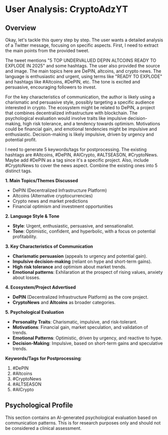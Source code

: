 # User Analysis: CryptoAdzYT

## Overview

<think>
Okay, let's tackle this query step by step. The user wants a detailed analysis of a Twitter message, focusing on specific aspects. First, I need to extract the main points from the provided tweet.

The tweet mentions "5 TOP UNDERVALUED DEPIN ALTCOINS READY TO EXPLODE IN 2025" and some hashtags. The user also provided the source and image. The main topics here are DePIN, altcoins, and crypto news. The language is enthusiastic and urgent, using terms like "READY TO EXPLODE" and hashtags like #Altcoins, #DePIN, etc. The tone is excited and persuasive, encouraging followers to invest.

For the key characteristics of communication, the author is likely using a charismatic and persuasive style, possibly targeting a specific audience interested in crypto. The ecosystem might be related to DePIN, a project that combines decentralized infrastructure with blockchain. The psychological evaluation would involve traits like impulsive decision-making, high risk tolerance, and a tendency towards optimism. Motivations could be financial gain, and emotional tendencies might be impulsive and enthusiastic. Decision-making is likely impulsive, driven by urgency and potential profit.

I need to generate 5 keywords/tags for postprocessing. The existing hashtags are #Altcoins, #DePIN, #AICrypto, #ALTSEASON, #CryptoNews. Maybe add #DePIN as a tag since it's a specific project. Also, include #CryptoNews to cover the news aspect. Combine the existing ones into 5 distinct tags.
</think>

**1. Main Topics/Themes Discussed**  
- DePIN (Decentralized Infrastructure Platform)  
- Altcoins (Alternative cryptocurrencies)  
- Crypto news and market predictions  
- Financial optimism and investment opportunities  

**2. Language Style & Tone**  
- **Style**: Urgent, enthusiastic, persuasive, and sensationalist.  
- **Tone**: Optimistic, confident, and hyperbolic, with a focus on potential profitability.  

**3. Key Characteristics of Communication**  
- **Charismatic persuasion** (appeals to urgency and potential gain).  
- **Impulsive decision-making** (reliant on hype and short-term gains).  
- **High risk tolerance** and optimism about market trends.  
- **Emotional patterns**: Exhilaration at the prospect of rising values, anxiety about losses.  

**4. Ecosystem/Project Advertised**  
- **DePIN** (Decentralized Infrastructure Platform) as the core project.  
- **CryptoNews** and **Altcoins** as broader categories.  

**5. Psychological Evaluation**  
- **Personality Traits**: Charismatic, impulsive, and risk-tolerant.  
- **Motivations**: Financial gain, market speculation, and validation of trends.  
- **Emotional Patterns**: Optimistic, driven by urgency, and reactive to hype.  
- **Decision-Making**: Impulsive, based on short-term gains and speculative trends.  

**Keywords/Tags for Postprocessing**:  
1. #DePIN  
2. #Altcoins  
3. #CryptoNews  
4. #ALTSEASON  
5. #AICrypto

## Psychological Profile

This section contains an AI-generated psychological evaluation based on communication patterns. This is for research purposes only and should not be considered a clinical assessment.